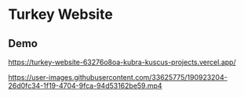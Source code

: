 # Turkey Website


## Demo


https://turkey-website-63276o8oa-kubra-kuscus-projects.vercel.app/


https://user-images.githubusercontent.com/33625775/190923204-26d0fc34-1f19-4704-9fca-94d53162be59.mp4

